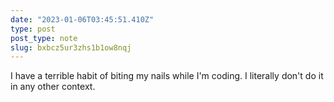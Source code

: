```yaml
---
date: "2023-01-06T03:45:51.410Z"
type: post 
post_type: note
slug: bxbcz5ur3zhs1b1ow8nqj
---
```

I have a terrible habit of biting my nails while I'm coding.  I literally don't do it in any other context.
